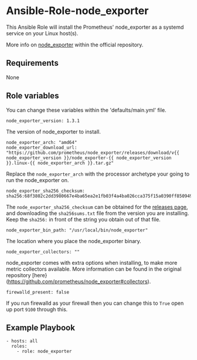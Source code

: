 
# Ansible-Role-node_exporter

This Ansible Role will install the Prometheus' node_exporter as a systemd service on your Linux host(s).

More info on [node_exporter](https://github.com/prometheus/node_exporter) within the official repository.

## Requirements

None

## Role variables

You can change these variables within the 'defaults/main.yml' file.

    node_exporter_version: 1.3.1

The version of node_exporter to install.

    node_exporter_arch: "amd64"
    node_exporter_download_url: "https://github.com/prometheus/node_exporter/releases/download/v{{ node_exporter_version }}/node_exporter-{{ node_exporter_version }}.linux-{{ node_exporter_arch }}.tar.gz"

Replace the `node_exporter_arch` with the processor archetype your going to run the node_exporter on.

    node_exporter_sha256_checksum: sha256:68f3802c2dd3980667e4ba65ea2e1fb03f4a4ba026cca375f15a0390ff850949

The `node_exporter_sha256_checksum` can be obtained for the [releases page](https://github.com/prometheus/node_exporter/releases), and downloading the `sha256sums.txt` file from the version you are installing. Keep the `sha256:` in front of the string you obtain out of that file.

    node_exporter_bin_path: "/usr/local/bin/node_exporter"

The location where you place the node_exporter binary.

    node_exporter_collectors: ""

node_exporter comes with extra options when installing, to make more metric collectors available. More information can be found in the original repository [here}(https://github.com/prometheus/node_exporter#collectors).

    firewalld_present: false

If you run firewalld as your firewall then you can change this to `True` open up port `9100` through this.

## Example Playbook

    - hosts: all
      roles:
        - role: node_exporter